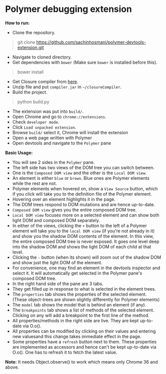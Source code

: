 Polymer debugging extension
=========

<b>How to run:</b>

- Clone the repository.
> git clone https://github.com/sachinhosmani/polymer-devtools-extension.git

- Navigate to cloned directory.
- Get dependencies with `bower` (Make sure `bower` is installed before this).

> bower install

- Get Closure compiler from <a href='http://code.google.com/p/closure-compiler/downloads/list'>here</a>.
- Unzip file and put `compiler.jar` in `~/closureCompiler`.
- Build the project.

> python build.py

- The extension was put into `build/`.
- Open Chrome and go to `chrome://extensions`.
- Check `developer mode`.
- Click `Load unpacked extension`.
- Browse `build/` select it, Chrome will install the extension
- Open a web page written with Polymer
- Open devtools and navigate to the `Polymer` pane

<b>Basic Usage:</b>

- You will see 2 sides in the `Polymer` pane.
- The left side has two views of the DOM tree you can switch between.
- One is the `Composed DOM view` and the other is the `Local DOM view`.
- An element is either `blue` or `brown`. Blue ones are Polymer elements while the rest are not.
- Polymer elements when hovered on, show a `View Source` button, which if you click will take you to the definition file of the Polymer element.
- Hovering over an element highlights it in the page.
- The DOM trees respond to DOM mutations and are hence up-to-date.
- `Composed DOM view` gives you the entire composed DOM tree.
- `Local DOM view` focuses more on a selected element and can show both light DOM and composed DOM separately.
- In either of the views, clicking the `+` button to the left of a Polymer element will take you to the `local DOM view` (if you're not already in it) and show you the shadow DOM contents of the element. In this view, the entire composed DOM tree is never exposed. It goes one level deep into the shadow DOM and shows the light DOM of each child at that level.
- Clicking the `-` button (when its shown) will zoom out of the shadow DOM and show just the light DOM of the element.
- For convenience, one may find an element in the devtools inspector and select it. It will automatically get selected in the Polymer pane's composed DOM tree.
- In the right hand side of the pane are 3 tabs.
- They get filled up in response to what is selected in the element trees.
- The `properties` tab shows the properties of the selected element. (These object-trees are shown slightly differently for Polymer elements)
- The `model` tab shows the model that is behind an element (if any).
- The `breakpoints` tab shows a list of methods of the selected element. Clicking on any will add a breakpoint to the first line of the method.
- All properties/methods in the right side are live. They are kept up-to-date via O.o().
- All properties can be modified by clicking on their values and entering new valuesand this change takes immediate effect in the page.
- Some properties have a `refresh` button next to them. These properties are implemented as accessors and hence can't be kept up-to-date via O.o(). One has to refresh it to fetch the latest value.

<b>Note:</b>
It needs Object.observe() to work which means only Chrome 36 and above.
